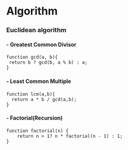 # Algorithm

### Euclidean algorithm

#### - Greatest Common Divisor

```
function gcd(a, b){
 return b ? gcd(b, a % b) : a;
}
```

#### - Least Common Multiple

```
function lcm(a,b){
  return a * b / gcd(a,b);
}
```

#### - Factorial(Recursion)

```
function factorial(n) {
	return n > 1? n * factorial(n - 1) : 1;
}
```
